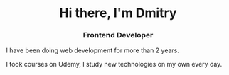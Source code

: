 <h1 align="center">Hi there, I'm Dmitry 
<h3 align="center">Frontend Developer</h3>
<p>I have been doing web development for more than 2 years.<p/> <p>I took courses on Udemy, I study new technologies on my own every day.</p>


<!--
**dimaldo86/dimaldo86** is a ✨ _special_ ✨ repository because its `README.md` (this file) appears on your GitHub profile.

Here are some ideas to get you started:

- 🔭 I’m currently working on ...
- 🌱 I’m currently learning ...
- 👯 I’m looking to collaborate on ...
- 🤔 I’m looking for help with ...
- 💬 Ask me about ...
- 📫 How to reach me: ...
- 😄 Pronouns: ...
- ⚡ Fun fact: ...
-->

